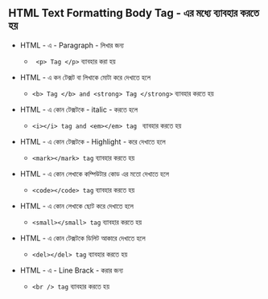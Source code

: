 ## HTML Text Formatting Body Tag - এর মধ্যে ব্যাবহার করতে হয়

- HTML - এ - Paragraph - লিখার জন্য 
	- `` <p> Tag </p>`` ব্যাবহার করা হয়

- HTML - এ কন টেক্সট বা লিখাকে মোটা করে দেখাতে হলে 
	- `` <b> Tag </b> and <strong> Tag </strong> `` ব্যাবহার করতে হয়

- HTML - এ কোন টেক্সটকে - italic - করতে হলে 
	- ``<i></i> tag and <em></em> tag `` ব্যাবহার করতে হয়

- HTML - এ কোন টেক্সটকে - Highlight - করে দেখাতে হলে 
	- `` <mark></mark> tag `` ব্যাবহার করতে হয়

- HTML - এ কোন লেখাকে কম্পিউটার কোড এর মতো দেখাতে হলে 
	- `` <code></code> tag `` ব্যাবহার করতে হয়

- HTML - এ কোন লেখাকে ছোট করে দেখাতে হলে 
	- `` <small></small> tag `` ব্যাবহার করতে হয় 

- HTML - এ কোন টেক্সটকে ডিলিট আকারে দেখাতে হলে
	- `` <del></del> tag `` ব্যাবহার করতে হয়

- HTML - এ - Line Brack - করার জন্য 
	- `` <br /> tag `` ব্যাবহার করতে হয়
